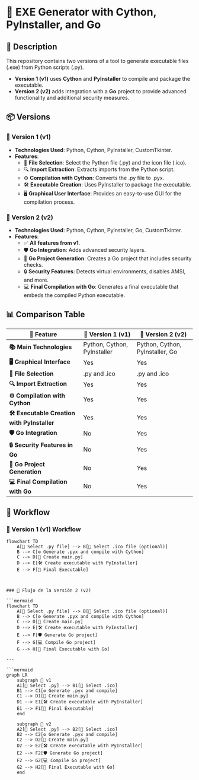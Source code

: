 # 🚀 EXE Generator with Cython, PyInstaller, and Go

## 📝 Description

This repository contains two versions of a tool to generate executable files (.exe) from Python scripts (.py).

- **Version 1 (v1)** uses **Cython** and **PyInstaller** to compile and package the executable.
- **Version 2 (v2)** adds integration with a **Go** project to provide advanced functionality and additional security measures.

## 📦 Versions

### 🥇 Version 1 (v1)

- **Technologies Used**: Python, Cython, PyInstaller, CustomTkinter.
- **Features**:
  - 📂 **File Selection**: Select the Python file (.py) and the icon file (.ico).
  - 🔍 **Import Extraction**: Extracts imports from the Python script.
  - ⚙️ **Compilation with Cython**: Converts the .py file to .pyx.
  - 🛠️ **Executable Creation**: Uses PyInstaller to package the executable.
  - 🖥️ **Graphical User Interface**: Provides an easy-to-use GUI for the compilation process.

### 🥈 Version 2 (v2)

- **Technologies Used**: Python, Cython, PyInstaller, Go, CustomTkinter.
- **Features**:
  - ✅ **All features from v1**.
  - 🛡️ **Go Integration**: Adds advanced security layers.
  - 📁 **Go Project Generation**: Creates a Go project that includes security checks.
  - 🔒 **Security Features**: Detects virtual environments, disables AMSI, and more.
  - 💻 **Final Compilation with Go**: Generates a final executable that embeds the compiled Python executable.

## 📊 Comparison Table

| 🔧 **Feature**                           | 🥇 **Version 1 (v1)**                  | 🥈 **Version 2 (v2)**                       |
|----------------------------------------|----------------------------------------|---------------------------------------------|
| **📚 Main Technologies**               | Python, Cython, PyInstaller            | Python, Cython, PyInstaller, Go             |
| **🖥️ Graphical Interface**             | Yes                                    | Yes                                          |
| **📂 File Selection**                  | .py and .ico                           | .py and .ico                                |
| **🔍 Import Extraction**               | Yes                                    | Yes                                          |
| **⚙️ Compilation with Cython**         | Yes                                    | Yes                                          |
| **🛠️ Executable Creation with PyInstaller** | Yes                                | Yes                                          |
| **🛡️ Go Integration**                  | No                                     | Yes                                          |
| **🔒 Security Features in Go**         | No                                     | Yes                                          |
| **📁 Go Project Generation**           | No                                     | Yes                                          |
| **💻 Final Compilation with Go**       | No                                     | Yes                                          |

## 🔄 Workflow

### 🥇 Version 1 (v1) Workflow

```mermaid
flowchart TD
    A[📂 Select .py file] --> B[📂 Select .ico file (optional)]
    B --> C[⚙️ Generate .pyx and compile with Cython]
    C --> D[📝 Create main.py]
    D --> E[🛠️ Create executable with PyInstaller]
    E --> F[🚀 Final Executable]



### 🥈 Flujo de la Versión 2 (v2)

```mermaid
flowchart TD
    A[📂 Select .py file] --> B[📂 Select .ico file (optional)]
    B --> C[⚙️ Generate .pyx and compile with Cython]
    C --> D[📝 Create main.py]
    D --> E[🛠️ Create executable with PyInstaller]
    E --> F[🛡️ Generate Go project]
    F --> G[💻 Compile Go project]
    G --> H[🚀 Final Executable with Go]

---

```mermaid
graph LR
    subgraph 🥇 v1
    A1[📂 Select .py] --> B1[📂 Select .ico]
    B1 --> C1[⚙️ Generate .pyx and compile]
    C1 --> D1[📝 Create main.py]
    D1 --> E1[🛠️ Create executable with PyInstaller]
    E1 --> F1[🚀 Final Executable]
    end

    subgraph 🥈 v2
    A2[📂 Select .py] --> B2[📂 Select .ico]
    B2 --> C2[⚙️ Generate .pyx and compile]
    C2 --> D2[📝 Create main.py]
    D2 --> E2[🛠️ Create executable with PyInstaller]
    E2 --> F2[🛡️ Generate Go project]
    F2 --> G2[💻 Compile Go project]
    G2 --> H2[🚀 Final Executable with Go]
    end

